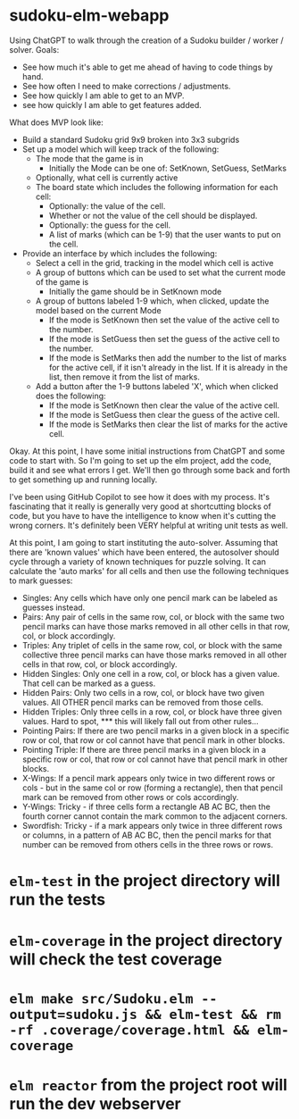 # sudoku-elm-webapp
Using ChatGPT to walk through the creation of a Sudoku builder / worker / solver.
Goals:
* See how much it's able to get me ahead of having to code things by hand.
* See how often I need to make corrections / adjustments.
* See how quickly I am able to get to an MVP.
* see how quickly I am able to get features added.

What does MVP look like:
* Build a standard Sudoku grid 9x9 broken into 3x3 subgrids
* Set up a model which will keep track of the following:
    * The mode that the game is in
        * Initially the Mode can be one of: SetKnown, SetGuess, SetMarks
    * Optionally, what cell is currently active
    * The board state which includes the following information for each cell:
        * Optionally: the value of the cell.
        * Whether or not the value of the cell should be displayed.
        * Optionally: the guess for the cell.
        * A list of marks (which can be 1-9) that the user wants to put on the cell.
* Provide an interface by which includes the following:
    * Select a cell in the grid, tracking in the model which cell is active
    * A group of buttons which can be used to set what the current mode of the game is
        * Initially the game should be in SetKnown mode
    * A group of buttons labeled 1-9 which, when clicked, update the model based on the current Mode
        * If the mode is SetKnown then set the value of the active cell to the number.
        * If the mode is SetGuess then set the guess of the active cell to the number.
        * If the mode is SetMarks then add the number to the list of marks for the active cell, if it isn't already in the list. If it is already in the list, then remove it from the list of marks.
    * Add a button after the 1-9 buttons labeled 'X', which when clicked does the following:
        * If the mode is SetKnown then clear the value of the active cell.
        * If the mode is SetGuess then clear the guess of the active cell.
        * If the mode is SetMarks then clear the list of marks for the active cell. 

Okay. At this point, I have some initial instructions from ChatGPT and some code to start with. So I'm going to set up the elm project, add the code, build it and see what errors I get. We'll then go through some back and forth to get something up and running locally.

I've been using GitHub Copilot to see how it does with my process. It's fascinating that it really is generally very good at shortcutting blocks of code, but you have to have the intelligence to know when it's cutting the wrong corners. It's definitely been VERY helpful at writing unit tests as well.

At this point, I am going to start instituting the auto-solver. Assuming that there are 'known values' which have been entered, the autosolver should cycle through a variety of known techniques for puzzle solving. It can calculate the 'auto marks' for all cells and then use the following techniques to mark guesses:

* Singles: Any cells which have only one pencil mark can be labeled as guesses instead.
* Pairs: Any pair of cells in the same row, col, or block with the same two pencil marks can have those marks removed in all other cells in that row, col, or block accordingly.
* Triples: Any triplet of cells in the same row, col, or block with the same collective three pencil marks can have those marks removed in all other cells in that row, col, or block accordingly.
* Hidden Singles: Only one cell in a row, col, or block has a given value. That cell can be marked as a guess.
* Hidden Pairs: Only two cells in a row, col, or block have two given values. All OTHER pencil marks can be removed from those cells.
* Hidden Triples: Only three cells in a row, col, or block have three given values. Hard to spot, *** this will likely fall out from other rules...
* Pointing Pairs: If there are two pencil marks in a given block in a specific row or col, that row or col cannot have that pencil mark in other blocks.
* Pointing Triple: If there are three pencil marks in a given block in a specific row or col, that row or col cannot have that pencil mark in other blocks.
* X-Wings: If a pencil mark appears only twice in two different rows or cols - but in the same col or row (forming a rectangle), then that pencil mark can be removed from other rows or cols accordingly.
* Y-Wings: Tricky - if three cells form a rectangle AB AC BC, then the fourth corner cannot contain the mark common to the adjacent corners.
* Swordfish: Tricky - if a mark appears only twice in three different rows or columns, in a pattern of AB AC BC, then the pencil marks for that number can be removed from others cells in the three rows or rows.

# `elm-test` in the project directory will run the tests
# `elm-coverage` in the project directory will check the test coverage

# `elm make src/Sudoku.elm --output=sudoku.js && elm-test && rm -rf .coverage/coverage.html && elm-coverage`

# `elm reactor` from the project root will run the dev webserver